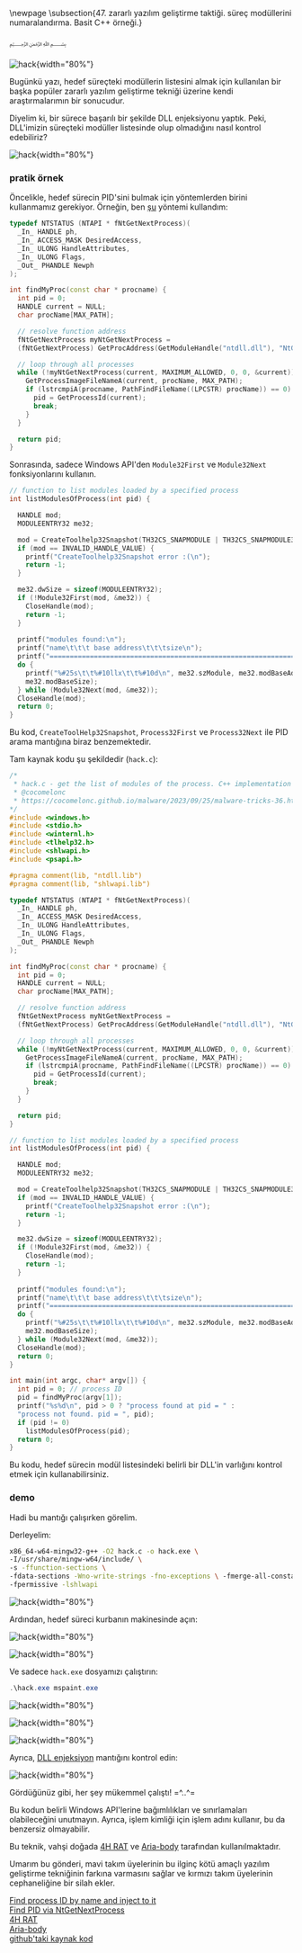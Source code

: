 \newpage
\subsection{47. zararlı yazılım geliştirme taktiği. süreç modüllerini numaralandırma. Basit C++ örneği.}

﷽

![hack](./images/108/2023-09-25_13-38.png){width="80%"}      

Bugünkü yazı, hedef süreçteki modüllerin listesini almak için kullanılan bir başka popüler zararlı yazılım geliştirme tekniği üzerine kendi araştırmalarımın bir sonucudur.     

Diyelim ki, bir sürece başarılı bir şekilde DLL enjeksiyonu yaptık. Peki, DLL'imizin süreçteki modüller listesinde olup olmadığını nasıl kontrol edebiliriz?     

![hack](./images/108/2023-09-25_13-10.png){width="80%"}      

### pratik örnek

Öncelikle, hedef sürecin PID'sini bulmak için yöntemlerden birini kullanmamız gerekiyor. Örneğin, ben [şu](https://cocomelonc.github.io/malware/2023/05/26/malware-tricks-30.html) yöntemi kullandım:         

```cpp
typedef NTSTATUS (NTAPI * fNtGetNextProcess)(
  _In_ HANDLE ph,
  _In_ ACCESS_MASK DesiredAccess,
  _In_ ULONG HandleAttributes,
  _In_ ULONG Flags,
  _Out_ PHANDLE Newph
);

int findMyProc(const char * procname) {
  int pid = 0;
  HANDLE current = NULL;
  char procName[MAX_PATH];

  // resolve function address
  fNtGetNextProcess myNtGetNextProcess = 
  (fNtGetNextProcess) GetProcAddress(GetModuleHandle("ntdll.dll"), "NtGetNextProcess");

  // loop through all processes
  while (!myNtGetNextProcess(current, MAXIMUM_ALLOWED, 0, 0, &current)) {
    GetProcessImageFileNameA(current, procName, MAX_PATH);
    if (lstrcmpiA(procname, PathFindFileName((LPCSTR) procName)) == 0) {
      pid = GetProcessId(current);
      break;
    }
  }

  return pid;
}
```

Sonrasında, sadece Windows API'den `Module32First` ve `Module32Next` fonksiyonlarını kullanın.    

```cpp
// function to list modules loaded by a specified process
int listModulesOfProcess(int pid) {

  HANDLE mod;
  MODULEENTRY32 me32;

  mod = CreateToolhelp32Snapshot(TH32CS_SNAPMODULE | TH32CS_SNAPMODULE32, pid);
  if (mod == INVALID_HANDLE_VALUE) { 
    printf("CreateToolhelp32Snapshot error :(\n"); 
    return -1; 
  }

  me32.dwSize = sizeof(MODULEENTRY32); 
  if (!Module32First(mod, &me32)) {
    CloseHandle(mod);
    return -1;
  }
  
  printf("modules found:\n");
  printf("name\t\t\t base address\t\t\tsize\n");
  printf("======================================================================\n");
  do {
    printf("%#25s\t\t%#10llx\t\t%#10d\n", me32.szModule, me32.modBaseAddr, 
    me32.modBaseSize);
  } while (Module32Next(mod, &me32));
  CloseHandle(mod);
  return 0;
}
```

Bu kod, `CreateToolHelp32Snapshot`, `Process32First` ve `Process32Next` ile PID arama mantığına biraz benzemektedir.       

Tam kaynak kodu şu şekildedir (`hack.c`):     

```cpp
/*
 * hack.c - get the list of modules of the process. C++ implementation
 * @cocomelonc
 * https://cocomelonc.github.io/malware/2023/09/25/malware-tricks-36.html
*/
#include <windows.h>
#include <stdio.h>
#include <winternl.h>
#include <tlhelp32.h>
#include <shlwapi.h>
#include <psapi.h>

#pragma comment(lib, "ntdll.lib")
#pragma comment(lib, "shlwapi.lib")

typedef NTSTATUS (NTAPI * fNtGetNextProcess)(
  _In_ HANDLE ph,
  _In_ ACCESS_MASK DesiredAccess,
  _In_ ULONG HandleAttributes,
  _In_ ULONG Flags,
  _Out_ PHANDLE Newph
);

int findMyProc(const char * procname) {
  int pid = 0;
  HANDLE current = NULL;
  char procName[MAX_PATH];

  // resolve function address
  fNtGetNextProcess myNtGetNextProcess = 
  (fNtGetNextProcess) GetProcAddress(GetModuleHandle("ntdll.dll"), "NtGetNextProcess");

  // loop through all processes
  while (!myNtGetNextProcess(current, MAXIMUM_ALLOWED, 0, 0, &current)) {
    GetProcessImageFileNameA(current, procName, MAX_PATH);
    if (lstrcmpiA(procname, PathFindFileName((LPCSTR) procName)) == 0) {
      pid = GetProcessId(current);
      break;
    }
  }

  return pid;
}

// function to list modules loaded by a specified process
int listModulesOfProcess(int pid) {

  HANDLE mod;
  MODULEENTRY32 me32;

  mod = CreateToolhelp32Snapshot(TH32CS_SNAPMODULE | TH32CS_SNAPMODULE32, pid);
  if (mod == INVALID_HANDLE_VALUE) { 
    printf("CreateToolhelp32Snapshot error :(\n"); 
    return -1; 
  }

  me32.dwSize = sizeof(MODULEENTRY32); 
  if (!Module32First(mod, &me32)) {
    CloseHandle(mod);
    return -1;
  }
  
  printf("modules found:\n");
  printf("name\t\t\t base address\t\t\tsize\n");
  printf("======================================================================\n");
  do {
    printf("%#25s\t\t%#10llx\t\t%#10d\n", me32.szModule, me32.modBaseAddr, 
    me32.modBaseSize);
  } while (Module32Next(mod, &me32));
  CloseHandle(mod);
  return 0;
}

int main(int argc, char* argv[]) {
  int pid = 0; // process ID
  pid = findMyProc(argv[1]);
  printf("%s%d\n", pid > 0 ? "process found at pid = " : 
  "process not found. pid = ", pid);
  if (pid != 0)
    listModulesOfProcess(pid);
  return 0;
}
```

Bu kodu, hedef sürecin modül listesindeki belirli bir DLL'in varlığını kontrol etmek için kullanabilirsiniz.     

### demo

Hadi bu mantığı çalışırken görelim.     

Derleyelim:     

```bash
x86_64-w64-mingw32-g++ -O2 hack.c -o hack.exe \
-I/usr/share/mingw-w64/include/ \
-s -ffunction-sections \
-fdata-sections -Wno-write-strings -fno-exceptions \ -fmerge-all-constants -static-libstdc++ -static-libgcc \
-fpermissive -lshlwapi
```

![hack](./images/108/2023-09-25_12-47_1.png){width="80%"}      

Ardından, hedef süreci kurbanın makinesinde açın:      

![hack](./images/108/2023-09-25_12-40.png){width="80%"}      

![hack](./images/108/2023-09-25_12-41.png){width="80%"}      

Ve sadece `hack.exe` dosyamızı çalıştırın:     

```powershell
.\hack.exe mspaint.exe
```

![hack](./images/108/2023-09-25_12-41_1.png){width="80%"}      

![hack](./images/108/2023-09-25_12-47.png){width="80%"}      

![hack](./images/108/2023-09-25_12-44.png){width="80%"}      

Ayrıca, [DLL enjeksiyon](https://cocomelonc.github.io/tutorial/2021/09/20/malware-injection-2.html) mantığını kontrol edin:    

![hack](./images/108/2023-09-25_13-36.png){width="80%"}      

Gördüğünüz gibi, her şey mükemmel çalıştı! =^..^=     

Bu kodun belirli Windows API'lerine bağımlılıkları ve sınırlamaları olabileceğini unutmayın. Ayrıca, işlem kimliği için işlem adını kullanır, bu da benzersiz olmayabilir.      

Bu teknik, vahşi doğada [4H RAT](https://attack.mitre.org/software/S0065/) ve [Aria-body](https://attack.mitre.org/software/S0456/) tarafından kullanılmaktadır.

Umarım bu gönderi, mavi takım üyelerinin bu ilginç kötü amaçlı yazılım geliştirme tekniğinin farkına varmasını sağlar ve kırmızı takım üyelerinin cephaneliğine bir silah ekler.      

[Find process ID by name and inject to it](https://cocomelonc.github.io/pentest/2021/09/29/findmyprocess.html)     
[Find PID via NtGetNextProcess](https://cocomelonc.github.io/malware/2023/05/26/malware-tricks-30.html)     
[4H RAT](https://attack.mitre.org/software/S0065/)      
[Aria-body](https://attack.mitre.org/software/S0456/)      
[github'taki kaynak kod](https://github.com/cocomelonc/meow/tree/master/2023-09-25-malware-trick-36)           
